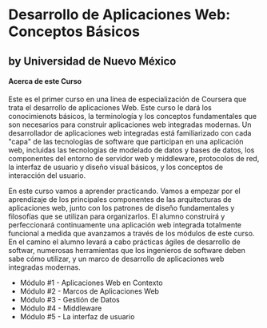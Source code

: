 # Desarrollo de Aplicaciones Web: Conceptos Básicos

## by Universidad de Nuevo México

#### Acerca de este Curso

Este es el primer curso en una línea de especialización de Coursera que trata el desarrollo de aplicaciones Web. Este curso le dará los conocimienots básicos, la terminología y los conceptos fundamentales que son necesarios para construir aplicaciones web integradas modernas. Un desarrollador de aplicaciones web integradas está familiarizado con cada "capa" de las tecnologías de software que participan en una aplicación web, incluidas las tecnologías de modelado de datos y bases de datos, los componentes del entorno de servidor web y middleware, protocolos de red, la interfaz de usuario y diseño visual básicos, y los conceptos de interacción del usuario.

En este curso vamos a aprender practicando. Vamos a empezar por el aprendizaje de los principales componentes de las arquitecturas de aplicaciones web, junto con los patrones de diseño fundamentales y filosofías que se utilizan para organizarlos. El alumno construirá y perfeccionará continuamente una aplicación web integrada totalmente funcional a medida que avanzamos a través de los módulos de este curso. En el camino el alumno levará a cabo prácticas ágiles de desarrollo de softwar, numerosas herramientas que los ingenieros de software deben sabe cómo utilizar, y un marco de desarrollo de aplicaciones web integradas modernas.

- Módulo #1 - Aplicaciones Web en Contexto
- Módulo #2 - Marcos de Aplicaciones Web
- Módulo #3 - Gestión de Datos
- Módulo #4 - Middleware
- Módulo #5 - La interfaz de usuario
